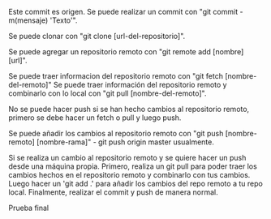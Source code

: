 Este commit es origen.
Se puede realizar un commit con "git commit -m(mensaje) 'Texto'".

Se puede clonar con "git clone [url-del-repositorio]".

Se puede agregar un repositorio remoto con "git remote add [nombre] [url]".

Se puede traer informacion del repositorio remoto con "git fetch [nombre-del-remoto]"
Se puede traer información del repositorio remoto y combinarlo con lo local con "git pull [nombre-del-remoto]".

No se puede hacer push si se han hecho cambios al repositorio remoto, primero se debe hacer un fetch o pull y luego push.

Se puede añadir los cambios al repositorio remoto con "git push [nombre-remoto] [nombre-rama]" - git push origin master usualmente.

Si se realiza un cambio al repositorio remoto y se quiere hacer un push desde una máquina propia. Primero, realiza un git pull para poder traer los cambios hechos en el repositorio remoto y combinarlo con tus cambios. Luego hacer un 'git add .' para añadir los cambios del repo remoto a tu repo local. Finalmente, realizar el commit y push de manera normal.

Prueba final